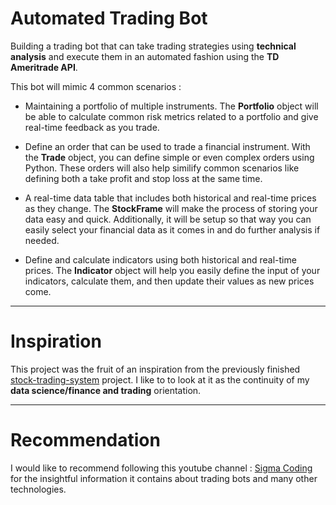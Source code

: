 # Automated Trading Bot

Building a trading bot that can take trading strategies using **technical analysis** and execute them in an automated fashion using the **TD Ameritrade API**.

This bot will mimic 4 common scenarios :

*  Maintaining a portfolio of multiple instruments. The **Portfolio** object will be able to calculate common risk metrics related to a portfolio and give real-time feedback as you trade.

*  Define an order that can be used to trade a financial instrument. With the **Trade** object, you can define simple or even complex orders using Python. These orders will also help similify common scenarios like defining both a take profit and stop loss at the same time.

*  A real-time data table that includes both historical and real-time prices as they change. The **StockFrame** will make the process of storing your data easy and quick. Additionally, it will be setup so that way you can easily select your financial data as it comes in and do further analysis if needed.

*  Define and calculate indicators using both historical and real-time prices. The **Indicator** object will help you easily define the input of your indicators, calculate them, and then update their values as new prices come.

---

# Inspiration

This project was the fruit of an inspiration from the previously finished [stock-trading-system](https://github.com/adnaneaabbar/stock-trading-system) project. I like to to look at it as the continuity of my **data science/finance and trading** orientation.

---

# Recommendation

I would like to recommend following this youtube channel : [Sigma Coding](https://www.youtube.com/channel/UCBsTB02yO0QGwtlfiv5m25Q) for the insightful information it contains about trading bots and many other technologies.
